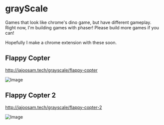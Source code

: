 # grayScale

Games that look like chrome's dino game, but have different gameplay. Right now, I'm building games with phaser! Please build more games if you can!

Hopefully I make a chrome extension with these soon.

## Flappy Copter
http://jajoosam.tech/grayscale/flappy-copter

![Image](http://i.imgur.com/kdRva28.png)

## Flappy Copter 2
http://jajoosam.tech/grayscale/flappy-copter-2

![Image](http://i.imgur.com/FfJ9LhB.png)
